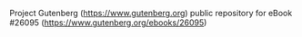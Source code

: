 Project Gutenberg (https://www.gutenberg.org) public repository for eBook #26095 (https://www.gutenberg.org/ebooks/26095)

